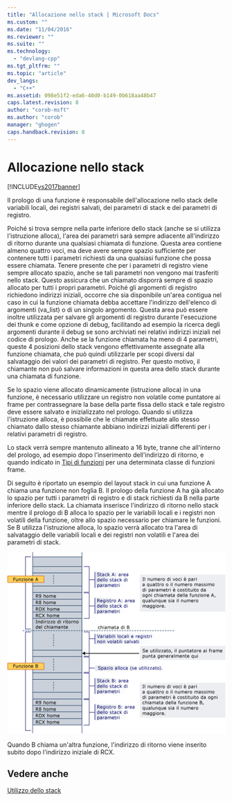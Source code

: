 ```yaml
---
title: "Allocazione nello stack | Microsoft Docs"
ms.custom: ""
ms.date: "11/04/2016"
ms.reviewer: ""
ms.suite: ""
ms.technology: 
  - "devlang-cpp"
ms.tgt_pltfrm: ""
ms.topic: "article"
dev_langs: 
  - "C++"
ms.assetid: 098e51f2-eda6-40d0-b149-0b618aa48b47
caps.latest.revision: 8
author: "corob-msft"
ms.author: "corob"
manager: "ghogen"
caps.handback.revision: 8
---
```

# Allocazione nello stack
[!INCLUDE[vs2017banner](../assembler/inline/includes/vs2017banner.md)]

Il prologo di una funzione è responsabile dell'allocazione nello stack delle variabili locali, dei registri salvati, dei parametri di stack e dei parametri di registro.  
  
 Poiché si trova sempre nella parte inferiore dello stack \(anche se si utilizza l'istruzione alloca\), l'area dei parametri sarà sempre adiacente all'indirizzo di ritorno durante una qualsiasi chiamata di funzione.  Questa area contiene almeno quattro voci, ma deve avere sempre spazio sufficiente per contenere tutti i parametri richiesti da una qualsiasi funzione che possa essere chiamata.  Tenere presente che per i parametri di registro viene sempre allocato spazio, anche se tali parametri non vengono mai trasferiti nello stack. Questo assicura che un chiamato disporrà sempre di spazio allocato per tutti i propri parametri.  Poiché gli argomenti di registro richiedono indirizzi iniziali, occorre che sia disponibile un'area contigua nel caso in cui la funzione chiamata debba accettare l'indirizzo dell'elenco di argomenti \(va\_list\) o di un singolo argomento.  Questa area può essere inoltre utilizzata per salvare gli argomenti di registro durante l'esecuzione dei thunk e come opzione di debug, facilitando ad esempio la ricerca degli argomenti durante il debug se sono archiviati nei relativi indirizzi iniziali nel codice di prologo.  Anche se la funzione chiamata ha meno di 4 parametri, queste 4 posizioni dello stack vengono effettivamente assegnate alla funzione chiamata, che può quindi utilizzarle per scopi diversi dal salvataggio dei valori dei parametri di registro.  Per questo motivo, il chiamante non può salvare informazioni in questa area dello stack durante una chiamata di funzione.  
  
 Se lo spazio viene allocato dinamicamente \(istruzione alloca\) in una funzione, è necessario utilizzare un registro non volatile come puntatore ai frame per contrassegnare la base della parte fissa dello stack e tale registro deve essere salvato e inizializzato nel prologo.  Quando si utilizza l'istruzione alloca, è possibile che le chiamate effettuate allo stesso chiamato dallo stesso chiamante abbiano indirizzi iniziali differenti per i relativi parametri di registro.  
  
 Lo stack verrà sempre mantenuto allineato a 16 byte, tranne che all'interno del prologo, ad esempio dopo l'inserimento dell'indirizzo di ritorno, e quando indicato in [Tipi di funzioni](../build/function-types.md) per una determinata classe di funzioni frame.  
  
 Di seguito è riportato un esempio del layout stack in cui una funzione A chiama una funzione non foglia B.  Il prologo della funzione A ha già allocato lo spazio per tutti i parametri di registro e di stack richiesti da B nella parte inferiore dello stack.  La chiamata inserisce l'indirizzo di ritorno nello stack mentre il prologo di B alloca lo spazio per le variabili locali e i registri non volatili della funzione, oltre allo spazio necessario per chiamare le funzioni.  Se B utilizza l'istruzione alloca, lo spazio verrà allocato tra l'area di salvataggio delle variabili locali e dei registri non volatili e l'area dei parametri di stack.  
  
 ![Esempio di conversione AMD](../build/media/vcamd_conv_ex_5.png "vcAmd\_conv\_ex\_5")  
  
 Quando B chiama un'altra funzione, l'indirizzo di ritorno viene inserito subito dopo l'indirizzo iniziale di RCX.  
  
## Vedere anche  
 [Utilizzo dello stack](../build/stack-usage.md)